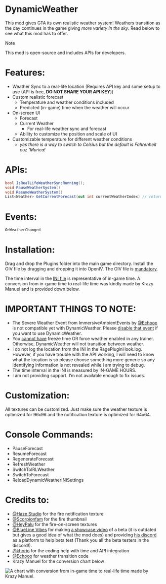 # DynamicWeather

This mod gives GTA its own realistic weather system! Weathers transition as the day continues in the game giving _more variety in the sky_. Read below to see what this mod has to offer.

> [!NOTE] 
> This mod is open-source and includes APIs for developers.

# Features:
- Weather Sync to a real-life location (Requires API key and some setup to use (API is free, **DO NOT SHARE YOUR API KEY**))
- Custom realistic forecast
  - Temperature and weather conditions included
  - Predicted (in-game) time when the weather will occur
- On-screen UI
  - Forecast
  - Current Weather
    - For real-life weather sync and forecast
  - Ability to customize the position and scale of UI
- Customizable temperature for different weather conditions
  - _yes there is a way to switch to Celsius but the default is Fahrenheit cuz 'Murica!_

# APIs:
``` csharp
bool IsRealLifeWeatherSyncRunning();
void PauseWeatherSystem()
void ResumeWeatherSystem()
List<Weather> GetCurrentForecast(out int currentWeatherIndex) // returns an empty list if real-life weather sync is running
```

# Events:
``` csharp
OnWeatherChanged
```
 
# Installation:

Drag and drop the Plugins folder into the main game directory. Install the OIV file by dragging and dropping it into OpenIV. The OIV file is <ins>mandatory</ins>.

The time interval in the <ins>INI file</ins> is representative of in-game time. A conversion from in-game time to real-life time was kindly made by Krazy Manuel and is provided down below.

# IMPORTANT THINGS TO NOTE:
- The Severe Weather Event from ImmersiveAmbientEvents by [@Echooo](https://www.lcpdfr.com/profile/482664-echooo/) is not compatible yet with DynamicWeather. Please <ins>disable that event</ins> if you want to use DynamicWeather.
- You <ins>cannot have</ins> freeze time OR force weather enabled in any trainer. Otherwise, DynamicWeather will not transition between weather. 
- I do not log the location from the INI in the RagePluginHook.log. However, if you have trouble with the API working, I will need to know what the location is so please choose something more generic so any identifying information is not revealed while I am trying to debug.
- The time interval in the INI is measured by IN-GAME HOURS.
- I am not providing support. I’m not available enough to fix issues.

# Customization:
All textures can be customized. Just make sure the weather texture is optimized for 96x96 and the notification texture is optimized for 64x64.

# Console Commands:
- PauseForecast 
- ResumeForecast
- RegenerateForecast
- RefreshWeather
- SwitchToIRLWeather
- SwitchToForecast
- ReloadDynamicWeatherINISettings

# Credits to:
- [@Haze Studio](https://www.lcpdfr.com/profile/393830-haze-studio/) for the fire notification texture
- [@Scorpionfam](https://www.lcpdfr.com/profile/430253-scorpionfam/) for the fire thumbnail
- [@HeyPalu](https://www.lcpdfr.com/profile/533866-heypalu/) for the fire-on-screen textures
- [@BlueLine Vibes](https://www.lcpdfr.com/profile/250460-blueline-vibes/) for making [a showcase video](https://www.youtube.com/watch?v=FWaytHG6Jy0) of a beta (it is outdated but gives a good idea of what the mod does) and providing [his discord](https://discord.com/invite/cxVZwSC) as a platform to help beta test (Thank you all the beta testers in the discord!).
- [@khorio](https://www.lcpdfr.com/profile/99784-khorio/) for the coding help with time and API integration
- [@Echooo](https://www.lcpdfr.com/profile/482664-echooo/) for weather transition code
- Krazy Manuel for the conversion chart below

![A chart with conversion from in-game time to real-life time made by Krazy Manuel.](https://s3-attachments.int-cdn.lcpdfrusercontent.com/monthly_2024_08/image.png.3e05b22e4206e6a380fb920ce5f0fea4.png)
